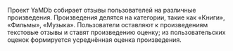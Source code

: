 Проект YaMDb собирает отзывы пользователей на различные произведения. Произведения делятся на категории, такие как «Книги», «Фильмы», «Музыка».
Пользователи оставляют к произведениям текстовые отзывы и ставят произведению оценку; из пользовательских оценок формируется усреднённая оценка произведения.

